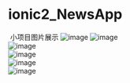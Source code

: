 # ionic2_NewsApp
  小项目图片展示
    ![image](https://github.com/chenwenpeng/ionic2_NewsApp/images/1.jpg)
  ![image](https://github.com/chenwenpeng/ionic2_NewsApp/tree/master/images/1.jpg)</br>
  ![image](https://github.com/chenwenpeng/ionic2_NewsApp/tree/master/images/2.jpg)</br>
  ![image](https://github.com/chenwenpeng/ionic2_NewsApp/tree/master/images/3.jpg)</br>
  ![image](https://github.com/chenwenpeng/ionic2_NewsApp/tree/master/images/4.jpg)</br>
  ![image](https://github.com/chenwenpeng/ionic2_NewsApp/tree/master/images/5.jpg)
 
